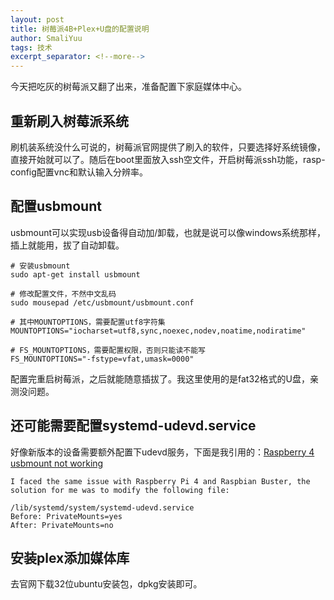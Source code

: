 ```yaml
---
layout: post
title: 树莓派4B+Plex+U盘的配置说明
author: SmaliYuu
tags: 技术
excerpt_separator: <!--more-->
---
```


今天把吃灰的树莓派又翻了出来，准备配置下家庭媒体中心。

<!--more-->

## 重新刷入树莓派系统
刷机装系统没什么可说的，树莓派官网提供了刷入的软件，只要选择好系统镜像，直接开始就可以了。随后在boot里面放入ssh空文件，开启树莓派ssh功能，rasp-config配置vnc和默认输入分辨率。

## 配置usbmount
usbmount可以实现usb设备得自动加/卸载，也就是说可以像windows系统那样，插上就能用，拔了自动卸载。
```
# 安装usbmount
sudo apt-get install usbmount

# 修改配置文件，不然中文乱码
sudo mousepad /etc/usbmount/usbmount.conf

# 其中MOUNTOPTIONS，需要配置utf8字符集
MOUNTOPTIONS="iocharset=utf8,sync,noexec,nodev,noatime,nodiratime"

# FS_MOUNTOPTIONS，需要配置权限，否则只能读不能写
FS_MOUNTOPTIONS="-fstype=vfat,umask=0000"
```

配置完重启树莓派，之后就能随意插拔了。我这里使用的是fat32格式的U盘，亲测没问题。

## 还可能需要配置systemd-udevd.service
好像新版本的设备需要额外配置下udevd服务，下面是我引用的：[Raspberry 4 usbmount not working
](https://raspberrypi.stackexchange.com/a/100375)

    I faced the same issue with Raspberry Pi 4 and Raspbian Buster, the solution for me was to modify the following file:

    /lib/systemd/system/systemd-udevd.service
    Before: PrivateMounts=yes
    After: PrivateMounts=no

## 安装plex添加媒体库
去官网下载32位ubuntu安装包，dpkg安装即可。